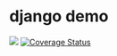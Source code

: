 # django demo
![](https://github.com/terrluo/formset_demo/workflows/Django%20CI/badge.svg)
[![Coverage Status](https://coveralls.io/repos/github/terrluo/formset_demo/badge.svg?branch=master)](https://coveralls.io/github/terrluo/formset_demo?branch=master)
